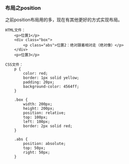### 布局之position ###

之前position布局用的多，现在有其他更好的方式实现布局。


	HTML文件：
	    <p>位置1</p>
	    <div class="box">
	        <p class="abs">位置2：绝对跟着相对走（绝对像）</p>
	    </div>
	    <p>位置3</p>
	
	CSS文件：
		p {
		    color: red;
		    border: 1px solid yellow;
		    padding: 20px;
		    background-color: 4564ff;
		}
		
		.box {
		    width: 200px;
		    height: 200px;
		    position: relative;
		    top: 100px;
		    left: 100px;
		    border: 2px solid red;
		}
		
		.abs {
		    position: absolute;
		    top: 50px;
		    right: 50px;
		}